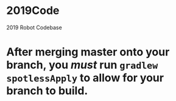 # 2019Code
2019 Robot Codebase

# After merging master onto your branch, you *must* run `gradlew spotlessApply` to allow for your branch to build.
